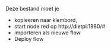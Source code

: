 Deze bestand moet je <br>
 - kopieeren naar klembord,  <br>
 - start node red op http://dietpi:1880/#<br>
 - importeren als nieuwe flow <br>
 - Deploy flow <br>
  <br>
  

